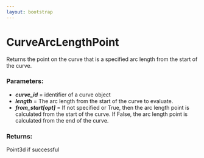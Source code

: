 ```yaml
---
layout: bootstrap
---
```


# CurveArcLengthPoint

Returns the point on the curve that is a specified arc length
        from the start of the curve.
        

### Parameters:

- ***curve_id*** = identifier of a curve object
- ***length*** = The arc length from the start of the curve to evaluate.
- ***from_start[opt]*** = If not specified or True, then the arc length point is
    calculated from the start of the curve. If False, the arc length
    point is calculated from the end of the curve.
        

### Returns:


Point3d if successful
        
